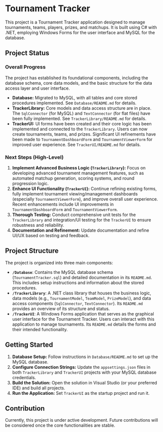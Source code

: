 # Tournament Tracker

This project is a Tournament Tracker application designed to manage tournaments, teams, players, prizes, and matchups. It is built using C# with .NET, employing Windows Forms for the user interface and MySQL for the database.

## Project Status

### Overall Progress

The project has established its foundational components, including the database schema, core data models, and the basic structure for the data access layer and user interface.

*   **Database:** Migrated to MySQL, with all tables and core stored procedures implemented. See `Database/README.md` for details.
*   **TrackerLibrary:** Core models and data access structure are in place. The `SqlConnector` (for MySQL) and `TextConnector` (for flat files) have been fully implemented. See `TrackerLibrary/README.md` for details.
*   **TrackerUI:** UI forms have been created and their core logic has been implemented and connected to the `TrackerLibrary`. Users can now create tournaments, teams, and prizes. Significant UI refinements have been made to `TournamentDashboardForm` and `TournamentViewerForm` for improved user experience. See `TrackerUI/README.md` for details.

### Next Steps (High-Level)

1.  **Implement Advanced Business Logic (`TrackerLibrary`):** Focus on developing advanced tournament management features, such as automated matchup generation, scoring systems, and round progression logic.
2.  **Enhance UI Functionality (`TrackerUI`):** Continue refining existing forms, fully implement tournament viewing/management dashboards (especially `TournamentViewerForm`), and improve overall user experience. Recent enhancements include UI improvements in `TournamentDashboardForm` and `TournamentViewerForm`.
3.  **Thorough Testing:** Conduct comprehensive unit tests for the `TrackerLibrary` and integration/UI testing for the `TrackerUI` to ensure robustness and reliability.
4.  **Documentation and Refinement:** Update documentation and refine UI/UX based on testing and feedback.


## Project Structure

The project is organized into three main components:

*   **`/Database`**: Contains the MySQL database schema (`TournamentTracker.sql`) and detailed documentation in its `README.md`. This includes setup instructions and information about the stored procedures.
*   **`/TrackerLibrary`**: A .NET class library that houses the business logic, data models (e.g., `TournamentModel`, `TeamModel`, `PrizeModel`), and data access components (`SqlConnector`, `TextConnector`). Its `README.md` provides an overview of its structure and status.
*   **`/TrackerUI`**: A Windows Forms application that serves as the graphical user interface for the Tournament Tracker. Users can interact with this application to manage tournaments. Its `README.md` details the forms and their intended functionality.

## Getting Started

1.  **Database Setup:** Follow instructions in `Database/README.md` to set up the MySQL database.
2.  **Configure Connection Strings:** Update the `appsettings.json` files in both `TrackerLibrary` and `TrackerUI` projects with your MySQL database credentials.
3.  **Build the Solution:** Open the solution in Visual Studio (or your preferred IDE) and build all projects.
4.  **Run the Application:** Set `TrackerUI` as the startup project and run it.

## Contribution

Currently, this project is under active development. Future contributions will be considered once the core functionalities are stable.